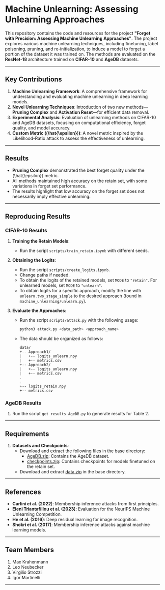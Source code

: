 # Machine Unlearning: Assessing Unlearning Approaches

This repository contains the code and resources for the project **"Forget with Precision: Assessing Machine Unlearning Approaches"**. The project explores various machine unlearning techniques, including finetuning, label poisoning, pruning, and re-initialization, to induce a model to forget a portion of the dataset it was trained on. The methods are evaluated on the **ResNet-18** architecture trained on **CIFAR-10** and **AgeDB** datasets.

---

## Key Contributions
1. **Machine Unlearning Framework**: A comprehensive framework for understanding and evaluating machine unlearning in deep learning models.
2. **Novel Unlearning Techniques**: Introduction of two new methods—**Pruning Complex** and **Activation Reset**—for efficient data removal.
3. **Experimental Analysis**: Evaluation of unlearning methods on CIFAR-10 and AgeDB datasets, focusing on computational efficiency, forget quality, and model accuracy.
4. **Custom Metric (\(\hat{\epsilon}\))**: A novel metric inspired by the Likelihood-Ratio attack to assess the effectiveness of unlearning.

---

## Results
- **Pruning Complex** demonstrated the best forget quality under the \(\hat{\epsilon}\) metric.
- All methods maintained high accuracy on the retain set, with some variations in forget set performance.
- The results highlight that low accuracy on the forget set does not necessarily imply effective unlearning.

---

## Reproducing Results

### CIFAR-10 Results
1. **Training the Retain Models**:
   - Run the script `scripts/train_retain.ipynb` with different seeds.

2. **Obtaining the Logits**:
   - Run the script `scripts/create_logits.ipynb`.
   - Change paths if needed.
   - To obtain the logits of the retained models, set `MODE` to `"retain"`. For unlearned models, set `MODE` to `"unlearn"`.
   - To obtain logits for a specific approach, modify the line with `unlearn.two_stage_simple` to the desired approach (found in `machine_unlearning/unlearn.py`).

3. **Evaluate the Approaches**:
   - Run the script `scripts/attack.py` with the following usage:
     ```bash
     python3 attack.py <data_path> <approach_name>
     ```
   - The data should be organized as follows:
     ```
     data/
     +-- Approach1/
     |   +-- logits_unlearn.npy
     |   +-- metrics.csv
     +-- Approach2/
     |   +-- logits_unlearn.npy
     |   +-- metrics.csv
     .
     .
     +-- logits_retain.npy
     +-- metrics.csv
     ```

### AgeDB Results
1. Run the script `get_results_AgeDB.py` to generate results for Table 2.

---

## Requirements
1. **Datasets and Checkpoints**:
   - Download and extract the following files in the base directory:
     - [AgeDB.zip](https://polybox.ethz.ch/index.php/s/1h8Y1z9vbLeldzB): Contains the AgeDB dataset.
     - [checkpoints.zip](https://polybox.ethz.ch/index.php/s/1h8Y1z9vbLeldzB): Contains checkpoints for models finetuned on the retain set.
   - Download and extract [data.zip](https://polybox.ethz.ch/index.php/s/Je6DHi0M1l9S7zk) in the base directory.

---

## References
- **Carlini et al. (2022)**: Membership inference attacks from first principles.
- **Eleni Triantafillou et al. (2023)**: Evaluation for the NeurIPS Machine Unlearning Competition.
- **He et al. (2016)**: Deep residual learning for image recognition.
- **Shokri et al. (2017)**: Membership inference attacks against machine learning models.

---

## Team Members
1. Max Krahenmann
2. Leo Neubecker
3. Virgilio Strozzi
4. Igor Martinelli

---
